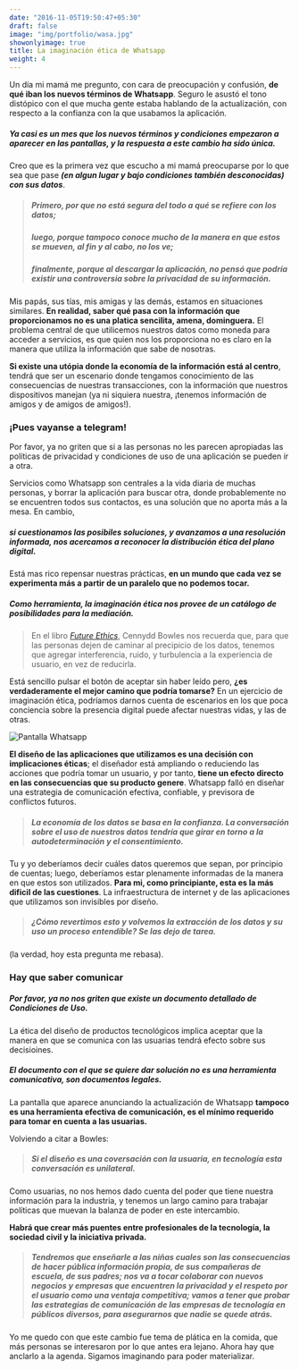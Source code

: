 ```yaml
---
date: "2016-11-05T19:50:47+05:30"
draft: false
image: "img/portfolio/wasa.jpg"
showonlyimage: true
title: La imaginación ética de Whatsapp
weight: 4
---
```


Un día mi mamá me pregunto, con cara de preocupación y confusión, **de qué iban los nuevos términos de Whatsapp**. Seguro le asustó el tono distópico con el que mucha gente estaba hablando de la actualización, con respecto a la confianza con la que usabamos la aplicación.

##### Ya casi es un mes que los nuevos términos y condiciones empezaron a aparecer en las pantallas, y la respuesta a este cambio ha sido única. 

Creo que es la primera vez que escucho a mi mamá preocuparse por lo que sea que pase ***(en algun lugar y bajo condiciones también desconocidas) con sus datos***. 
>##### Primero, por que no está segura del todo a qué se refiere con *los datos*; 
> ##### luego, porque tampoco conoce mucho de la manera en que estos se mueven, al fin y al cabo, no los ve;
> ##### finalmente, porque al descargar la aplicación, no pensó que podría existir una controversia sobre la privacidad de su información. 

Mis papás, sus tías, mis amigas y las demás, estamos en situaciones similares. **En realidad, saber qué pasa con la información que proporcionamos no es una platica sencilita, amena, dominguera.** El problema central de que utilicemos nuestros datos como moneda para acceder a servicios, es que quien nos los proporciona no es claro en la manera que utiliza la información que sabe de nosotras. 

**Si existe una utópia donde la economía de la información está al centro**, tendrá que ser un escenario donde tengamos conocimiento de las consecuencias de nuestras transacciones, con la información que nuestros dispositivos manejan (ya ni siquiera nuestra, ¡tenemos información de amigos y de amigos de amigos!). 

### ¡Pues vayanse a telegram!

Por favor, ya no griten que si a las personas no les parecen apropiadas las políticas de privacidad y condiciones de uso de una aplicación se pueden ir a otra. 

Servicios como Whatsapp son centrales a la vida diaria de muchas personas, y borrar la aplicación para buscar otra, donde probablemente no se encuentren todos sus contactos, es una solución que no aporta más a la mesa. En cambio, 

##### **si cuestionamos las posibiles soluciones, y avanzamos a una resolución informada, nos acercamos a reconocer la distribución ética del plano digital.**

Está mas rico repensar nuestras prácticas, **en un mundo que cada vez se experimenta más a partir de un paralelo que no podemos tocar.**

##### Como herramienta, la imaginación ética nos provee de un catálogo de posibilidades para la mediación.


>En el libro [*Future Ethics*](https://www.amazon.com.mx/Future-Ethics-Cennydd-Bowles/dp/1999601912), Cennydd Bowles nos recuerda que, para que las personas dejen de caminar al precipicio de los datos, tenemos que agregar interferencia, ruido, y turbulencia a la experiencia de usuario, en vez de reducirla. 

Está sencillo pulsar el botón de aceptar sin haber leído pero, **¿es verdaderamente el mejor camino que podría tomarse?** En un ejercicio de imaginación ética, podríamos darnos cuenta de escenarios en los que poca conciencia sobre la presencia digital puede afectar nuestras vidas, y las de otras.

![Pantalla Whatsapp](/portfolio/work4_files/img.jpg)

**El diseño de las aplicaciones que utilizamos es una decisión  con implicaciones éticas**; el diseñador está ampliando o reduciendo las acciones que podría tomar un usuario, y por tanto, **tiene un efecto directo en las consecuencias que su producto genere**. Whatsapp falló en diseñar una estrategia de comunicación efectiva, confiable, y previsora de conflictos futuros. 


> ##### La economía de los datos se basa en la confianza. La conversación sobre el uso de nuestros datos tendría que girar en torno a la autodeterminación y el consentimiento.

Tu y yo deberíamos decir cuáles datos queremos que sepan, por principio de cuentas; luego, deberíamos estar plenamente informadas de la manera en que estos son utilizados.  **Para mi, como principiante, esta es la más dificil de las cuestiones**. La infraestructura de internet y de las aplicaciones que utilizamos son invisibles por diseño.

>##### ¿Cómo revertimos esto y volvemos la extracción de los datos y su uso un proceso entendible? Se las dejo de tarea. 

(la verdad, hoy esta pregunta me rebasa).

### Hay que saber comunicar

##### Por favor, ya no nos griten que existe un documento detallado de Condiciones de Uso. 

La ética del diseño de productos tecnológicos implica aceptar que la manera en que se comunica con las usuarias tendrá efecto sobre sus decisioines. 

##### **El documento con el que se quiere dar solución no es una herramienta comunicativa, son documentos legales.** 

La pantalla que aparece anunciando la actualización de Whatsapp **tampoco es una herramienta efectiva de comunicación, es el mínimo requerido para tomar en cuenta a las usuarias.**


Volviendo a citar a Bowles:
>##### Si el diseño es una coversación con la usuaria, en tecnología esta conversación es unilateral. 

Como usuarias, no nos hemos dado cuenta del poder que tiene nuestra información para la industria, y tenemos un largo camino para trabajar políticas que muevan la balanza de poder en este intercambio. 

**Habrá que crear más puentes entre profesionales de la tecnología, la sociedad civil y la iniciativa privada.**

> ##### Tendremos que enseñarle a las niñas cuales son las consecuencias de hacer pública información propia, de sus compañeras de escuela, de sus padres; nos va a tocar colaborar con nuevos negocios y empresas que encuentren la privacidad y el respeto por el usuario como una ventaja competitiva; vamos a tener que probar las estrategias de comunicación de las empresas de tecnología en públicos diversos, para asegurarnos que nadie se quede atrás. 

Yo me quedo con que este cambio fue tema de plática en la comida, que más personas se interesaron por lo que antes era lejano. Ahora hay que anclarlo a la agenda. Sigamos imaginando para poder materializar.




